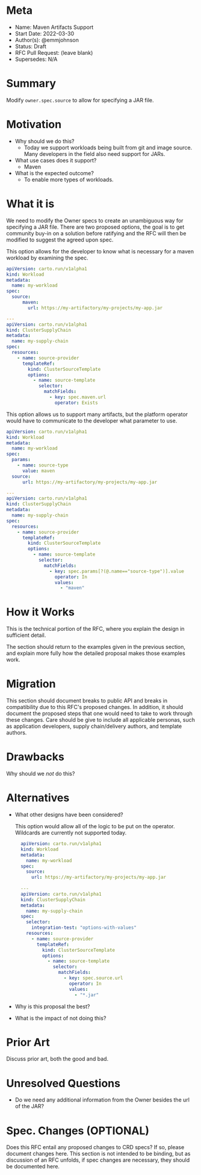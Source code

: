 # Meta
[meta]: #meta
- Name: Maven Artifacts Support
- Start Date: 2022-03-30
- Author(s): @emmjohnson
- Status: Draft
- RFC Pull Request: (leave blank)
- Supersedes: N/A

# Summary
[summary]: #summary

Modify `owner.spec.source` to allow for specifying a JAR file.

# Motivation
[motivation]: #motivation

- Why should we do this?
  - Today we support workloads being built from git and image source. Many developers in the field also need support for JARs.
- What use cases does it support?
  - Maven
- What is the expected outcome?
  - To enable more types of workloads.

# What it is
[what-it-is]: #what-it-is
We need to modify the Owner specs to create an unambiguous way for specifying a JAR file. There are two proposed options, the goal is to get community buy-in on a solution before ratifying and the RFC will then be modified to suggest the agreed upon spec.

This option allows for the developer to know what is necessary for a maven workload by examining the spec.
```yaml
apiVersion: carto.run/v1alpha1
kind: Workload
metadata:
  name: my-workload
spec:
  source:
      maven: 
        url: https://my-artifactory/my-projects/my-app.jar

---
apiVersion: carto.run/v1alpha1
kind: ClusterSupplyChain
metadata:
  name: my-supply-chain
spec:
  resources:
    - name: source-provider
      templateRef:
        kind: ClusterSourceTemplate
        options:
          - name: source-template
            selector:
              matchFields:
                - key: spec.maven.url
                  operator: Exists
```

This option allows us to support many artifacts, but the platform operator would have to communicate to the developer what parameter to use. 
```yaml
apiVersion: carto.run/v1alpha1
kind: Workload
metadata:
  name: my-workload
spec:
  params:
    - name: source-type
      value: maven
  source:
      url: https://my-artifactory/my-projects/my-app.jar

---
apiVersion: carto.run/v1alpha1
kind: ClusterSupplyChain
metadata:
  name: my-supply-chain
spec:
  resources:
    - name: source-provider
      templateRef:
        kind: ClusterSourceTemplate
        options:
          - name: source-template
            selector:
              matchFields:
                - key: spec.params[?(@.name=="source-type")].value
                  operator: In
                  values:
                    - "maven"
```

# How it Works
[how-it-works]: #how-it-works

This is the technical portion of the RFC, where you explain the design in sufficient detail.

The section should return to the examples given in the previous section, and explain more fully how the detailed proposal makes those examples work.

# Migration
[migration]: #migration

This section should document breaks to public API and breaks in compatibility due to this RFC's proposed changes. In addition, it should document the proposed steps that one would need to take to work through these changes. Care should be give to include all applicable personas, such as application developers, supply chain/delivery authors, and template authors.

# Drawbacks
[drawbacks]: #drawbacks

Why should we *not* do this?

# Alternatives
[alternatives]: #alternatives

- What other designs have been considered?
  
  This option would allow all of the logic to be put on the operator. Wildcards are currently not supported today.
  ```yaml
    apiVersion: carto.run/v1alpha1
    kind: Workload
    metadata:
      name: my-workload
    spec:
      source:
        url: https://my-artifactory/my-projects/my-app.jar
    
    ---
    apiVersion: carto.run/v1alpha1
    kind: ClusterSupplyChain
    metadata:
      name: my-supply-chain
    spec:
      selector:
        integration-test: "options-with-values"
      resources:
        - name: source-provider
          templateRef:
            kind: ClusterSourceTemplate
            options:
              - name: source-template
                selector:
                  matchFields:
                    - key: spec.source.url
                      operator: In
                      values:
                        - "*.jar"
  ```

- Why is this proposal the best?
- What is the impact of not doing this?

# Prior Art
[prior-art]: #prior-art

Discuss prior art, both the good and bad.

# Unresolved Questions
[unresolved-questions]: #unresolved-questions
- Do we need any additional information from the Owner besides the url of the JAR?

# Spec. Changes (OPTIONAL)
[spec-changes]: #spec-changes
Does this RFC entail any proposed changes to CRD specs? If so, please document changes here.
This section is not intended to be binding, but as discussion of an RFC unfolds, if spec changes are necessary, they should be documented here.
